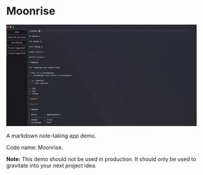 # Moonrise
![](img/p1.png)

A markdown note-taking app demo.

Code name: Moonrise.

**Note:** This demo should not be used in production. It should only be used to gravitate into your next project idea.